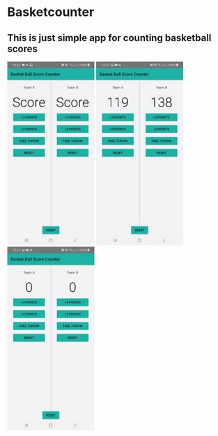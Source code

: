 # Basketcounter

## This is just simple app for counting basketball scores

<img src="appdisplay/3.jpeg" alt="drawing" width=200px/> <img src="appdisplay/2.jpeg" alt="drawing" width=200px/> <img src="appdisplay/1.jpeg" alt="drawing" width=200px/>
